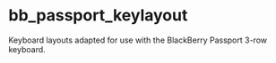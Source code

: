 # bb_passport_keylayout
Keyboard layouts adapted for use with the BlackBerry Passport 3-row keyboard.
